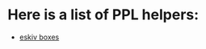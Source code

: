 # Here is a list of PPL helpers:
  - [eskiv boxes](https://github.com/Tasty-Kiwi/useful-ppl-helpers/tree/master/eskiv_boxes)
